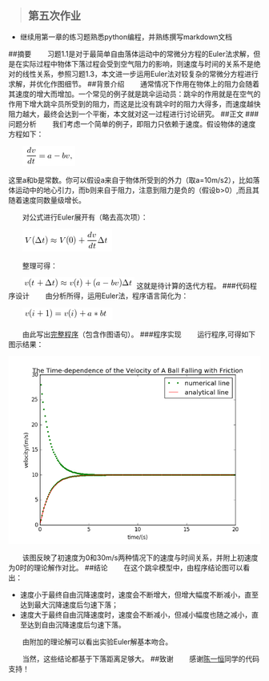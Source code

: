 >## 第五次作业
- 继续用第一章的练习题熟悉python编程，并熟练撰写markdown文档

##摘要
　　习题1.1是对于最简单自由落体运动中的常微分方程的Euler法求解，但是在实际过程中物体下落过程会受到空气阻力的影响，则速度与时间的关系不是绝对的线性关系，参照习题1.3，本文进一步运用Euler法对较复杂的常微分方程进行求解，并优化作图细节。
##背景介绍
　　通常情况下作用在物体上的阻力会随着其速度的增大而增加。一个常见的例子就是跳伞运动员：跳伞的作用就是在空气的作用下增大跳伞员所受到的阻力，而这是比没有跳伞时的阻力大得多，而速度越快阻力越大，最终会达到一个平衡，本文就对这一过程进行讨论研究。
##正文
###问题分析
　　我们考虑一个简单的例子，即阻力只依赖于速度。假设物体的速度方程如下：

　　![](https://raw.githubusercontent.com/XiaobudianChen/computationalphysics_N2013301020075/master/chapter1/exercise_5/公式1.png)

这里a和b是常数。你可以假设a来自于物体所受到的外力（取a=10m/s2），比如落体运动中的地心引力，而b则来自于阻力，注意到阻力是负的（假设b>0）,而且其随着速度同数量级增长。

　　对公式进行Euler展开有（略去高次项）：

　　![](https://raw.githubusercontent.com/XiaobudianChen/computationalphysics_N2013301020075/master/chapter1/exercise_5/公式3.png)

　　整理可得：

　　![](https://raw.githubusercontent.com/XiaobudianChen/computationalphysics_N2013301020075/master/chapter1/exercise_5/公式4.png)
这就是待计算的迭代方程。
###代码程序设计
　　由分析所得，运用Euler法，程序语言简化为：

　　![](https://raw.githubusercontent.com/XiaobudianChen/computationalphysics_N2013301020075/master/chapter1/exercise_5/公式2.png)

　　由此写出[完整程序](https://raw.githubusercontent.com/XiaobudianChen/computationalphysics_N2013301020075/master/chapter1/exercise_5/exercise_5.py)（包含作图语句）。
###程序实现
　　运行程序,可得如下图示结果：

![](https://raw.githubusercontent.com/XiaobudianChen/computationalphysics_N2013301020075/master/chapter1/exercise_5/figure_1.png)

　　该图反映了初速度为0和30m/s两种情况下的速度与时间关系，并附上初速度为0时的理论解作对比。
##结论
　　在这个跳伞模型中，由程序结论图可以看出：
- 速度小于最终自由沉降速度时，速度会不断增大，但增大幅度不断减小，直至达到最大沉降速度后匀速下落；
- 速度大于最终自由沉降速度时，速度会不断减小，但减小幅度也随之减小，直至达到自由沉降速度后匀速下落。

　　由附加的理论解可以看出实验Euler解基本吻合。

　　当然，这些结论都基于下落距离足够大。
##致谢
　　感谢[陈一恒](https://github.com/zilongstein/computationalphysics_N2013301020055)同学的代码支持！
